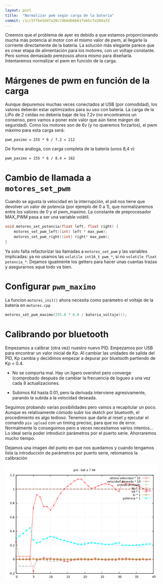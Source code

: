 ```yaml
---
layout: post
title:  "Normalizar pwm según carga de la batería"
commit: c1cc5ffbe5dd7a20c7db6dbbb61feb5c7a284a33
---
```


Creemos que el problema de ayer es debido a que estamos proporcionando mucha
más potencia al motor con el mismo valor de pwm, al llegarle la corriente directamente
de la batería. La solución más elegante parece que es crear etapa de alimentación
para los motores, con un voltaje constante. Pero somos demasiado perezosos ahora mismo
para diseñarla. Intentaremos normalizar el pwm en función de la carga.

# Márgenes de pwm en función de la carga

Aunque depuremos muchas veces conectados al USB (por comodidad), los valores deberán
estar optimizados para su uso con batería. La carga de la LiPo de 2 celdas no debería
bajar de los 7.2v (no encontramos un consenso, pero vamos a poner este valor que aún
tiene márgen de seguridad). Como los motores son de 6v (y no queremos forzarlos), el
pwm máximo para esta carga será:
```
pwm_paximo = 255 * 6 / 7.2 = 212
```

De forma análoga, con carga completa de la batería (unos 8,4 v)

```
pwm_paximo = 255 * 6 / 8.4 = 182
```

# Cambio de llamada a `motores_set_pwm`

Cuando se agusta la velocidad en la interrupción, el pid nos tiene que devolver un
valor de potencia (por ejemplo de 0 a 1), que normalizaremos entre los valores de
0 y el pwm_maximo. La constante de preprocesador MAX_PWM pasa a ser una variable
volátil.

```cpp
void motores_set_potencia(float left, float right) {
    motores_set_pwm_left((int) left * max_pwm);
    motores_set_pwm_right((int) right* max_pwm);
}
```

Ya solo falta refactorizar las llamadas a `motores_set_pwm` y las variables implicadas:
ya no usamos las `volatile int16_t pwm_*`, si no `volatile float potencia_*`. Dejamos
igualmente los getters para hacer unas cuantas trazas y asegurarnos sque todo va bien.

# Configurar `pwm_maximo`

La funcion `motores_init()` ahora necesita como parámetro el voltaje de la batería
en `motores.cpp`

```cpp
motores_set_pwm_maximo(255.0 * 6.0 / bateria_voltaje());
```

# Calibrando por bluetooth

Empezamos a calibrar (otra vez) nuestro nuevo PID. Empezamos por USB para encontrar un
valor inicial de Kp. Al cambiar las unidades de salida del PID, Kp cambia y decidimos
empezar a depurar por bluetooth partiendo de Kp = 0.4.

- No se comporta mal. Hay un ligero overshot pero converge (comprobado después de cambiar
la frecuencia de logueo a una vez cada 8 actualizaciones.

- Subimos Kd hasta 0.01, pero la derivada interviene agresivamente, parando la subida
a la velocidad deseada.

Seguimos probando varias posibilidades pero vamos a recapitular un poco. Aunque es relativamente
cómodo subir los sketch por bluetooth, el procedimiento es algo tedioso. Tenemos que darle al
reset y ejecutar el comando `pio upload` con un timing preciso, para que no de error. Normalmente
lo conseguimos pero a veces necesitamos varios intentos... Lo ideal sería poder introducir
parámetros por el puerto serie. Ahorraremos mucho tiempo.

Dejamos una imagen del punto en que nos quedamos y cuando tengamos lista la introducción de
parámetros por puerto serie, retomamos la calibración

![pwm-con-bateria](../assets/2019-01-25-con-pwm-segun-bateria.png)
